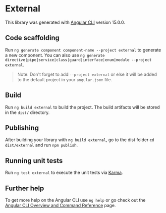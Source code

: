 # External

This library was generated with [Angular CLI](https://github.com/angular/angular-cli) version 15.0.0.

## Code scaffolding

Run `ng generate component component-name --project external` to generate a new component. You can also use `ng generate directive|pipe|service|class|guard|interface|enum|module --project external`.
> Note: Don't forget to add `--project external` or else it will be added to the default project in your `angular.json` file. 

## Build

Run `ng build external` to build the project. The build artifacts will be stored in the `dist/` directory.

## Publishing

After building your library with `ng build external`, go to the dist folder `cd dist/external` and run `npm publish`.

## Running unit tests

Run `ng test external` to execute the unit tests via [Karma](https://karma-runner.github.io).

## Further help

To get more help on the Angular CLI use `ng help` or go check out the [Angular CLI Overview and Command Reference](https://angular.io/cli) page.
